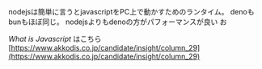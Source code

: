nodejsは簡単に言うとjavascriptをPC上で動かすためのランタイム。
denoもbunもほぼ同じ。
nodejsよりもdenoの方がパフォーマンスが良い
お

*What is Javascript* はこちら
[https://www.akkodis.co.jp/candidate/insight/column_29](https://www.akkodis.co.jp/candidate/insight/column_29)